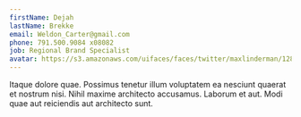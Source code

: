 ```yaml
---
firstName: Dejah
lastName: Brekke
email: Weldon_Carter@gmail.com
phone: 791.500.9084 x08082
job: Regional Brand Specialist
avatar: https://s3.amazonaws.com/uifaces/faces/twitter/maxlinderman/128.jpg
---
```

Itaque dolore quae. Possimus tenetur illum voluptatem ea nesciunt quaerat et nostrum nisi. Nihil maxime architecto accusamus. Laborum et aut. Modi quae aut reiciendis aut architecto sunt.
